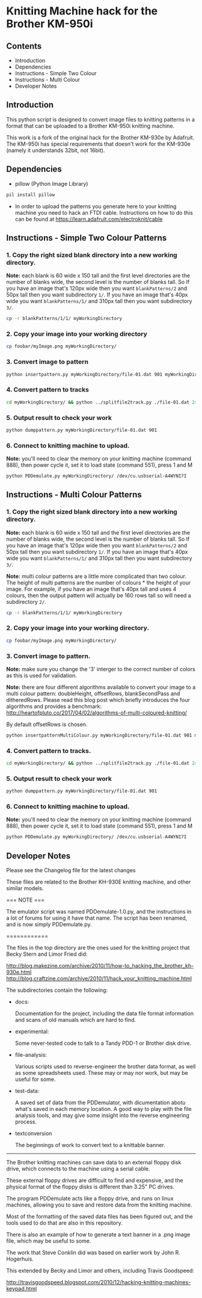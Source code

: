 # Knitting Machine hack for the Brother KM-950i

## Contents

- Introduction
- Dependencies
- Instructions - Simple Two Colour
- Instructions - Multi Colour
- Developer Notes



## Introduction

This python script is designed to convert image files to knitting patterns in a format that can be uploaded to a Brother KM-950i knitting machine.

This work is a fork of the original hack for the Brother KM-930e by Adafruit. The KM-950i has special requirements that doesn't work for the KM-930e (namely it understands 32bit, not 16bit).



## Dependencies

- pillow (Python Image Library)
```bash
pil install pillow
```
- In order to upload the patterns you generate here to your knitting machine you need to hack an FTDI cable. Instructions on how to do this can be found at https://learn.adafruit.com/electroknit/cable


## Instructions - Simple Two Colour Patterns

### 1. Copy the right sized blank directory into a new working directory.

**Note:** each blank is 60 wide x 150 tall and the first level directories are the number of blanks wide, the second level is the number of blanks tall. So If you have an image that's 120px wide then you want ```blankPatterns/2``` and 50px tall then you want subdirectory ```1/```. If you have an image that's 40px wide you want ```blankPatterns/1/``` and 310px tall then you want subdirectory ```3/```.

```bash
cp -r blankPatterns/1/1/ myWorkingDirectory
```

### 2. Copy your image into your working directory
```bash
cp foobar/myImage.png myWorkingDirectory/
```

### 3. Convert image to pattern
```bash
python insertpattern.py myWorkingDirectory/file-01.dat 901 myWorkingDirectory/myImage.png myWorkingDirectory/file-01.dat
```

### 4. Convert pattern to tracks
```bash
cd myWorkingDirectory/ && python ../splitfile2track.py ./file-01.dat 2>&1 && cd ../
```

### 5. Output result to check your work
```bash
python dumppattern.py myWorkingDirectory/file-01.dat 901
```

### 6. Connect to knitting machine to upload.

**Note:** you'll need to clear the memory on your knitting machine (command 888), then power cycle it, set it to load state (command 551), press 1 and M

```bash
python PDDemulate.py myWorkingDirectory/ /dev/cu.usbserial-A4WYNI7I
```



## Instructions - Multi Colour Patterns

### 1. Copy the right sized blank directory into a new working directory.

**Note:** each blank is 60 wide x 150 tall and the first level directories are the number of blanks wide, the second level is the number of blanks tall. So If you have an image that's 120px wide then you want ```blankPatterns/2``` and 50px tall then you want subdirectory ```1/```. If you have an image that's 40px wide you want ```blankPatterns/1/``` and 310px tall then you want subdirectory ```3/```.

**Note:** multi colour patterns are a little more complicated than two colour. The height of multi patterns are the number of colours * the height of your image. For example, if you have an image that's 40px tall and uses 4 colours, then the output pattern will actually be 160 rows tall so will need a subdirectory ```2/```.

```bash
cp -r blankPatterns/1/1/ myWorkingDirectory
```

### 2. Copy your image into your working directory.
```bash
cp foobar/myImage.png myWorkingDirectory/
```

### 3. Convert image to pattern.

**Note:** make sure you change the '3' interger to the correct number of colors as this is used for validation.

**Note:** there are four different algorithms available to convert your image to a multi colour pattern: doubleHeight, offsetRows, blankSecondPass and ditheredRows. Please read this blog post which briefly introduces the four algorithms and provides a benchmark: http://heartofpluto.co/2017/04/02/algorithms-of-multi-coloured-knitting/

By default offsetRows is chosen.

```bash
python insertpatternMultiColour.py myWorkingDirectory/file-01.dat 901 myWorkingDirectory/myImage.png 3 myWorkingDirectory/file-01.dat offsetRows
```

### 4. Convert pattern to tracks.
```bash
cd myWorkingDirectory/ && python ../splitfile2track.py ./file-01.dat 2>&1 && cd ../
```

### 5. Output result to check your work
```bash
python dumppattern.py myWorkingDirectory/file-01.dat 901
```

### 6. Connect to knitting machine to upload.

**Note:** you'll need to clear the memory on your knitting machine (command 888), then power cycle it, set it to load state (command 551), press 1 and M

```bash
python PDDemulate.py myWorkingDirectory/ /dev/cu.usbserial-A4WYNI7I
```


## Developer Notes

Please see the Changelog file for the latest changes

These files are related to the Brother KH-930E knitting machine, and other similar models.

=== NOTE ===

The emulator script was named PDDemulate-1.0.py, and the instructions in a lot of forums for using it have that name.
The script has been renamed, and is now simply PDDemulate.py.

============

The files in the top directory are the ones used for the knitting project that Becky Stern and Limor Fried did:

http://blog.makezine.com/archive/2010/11/how-to_hacking_the_brother_kh-930e.html
http://blog.craftzine.com/archive/2010/11/hack_your_knitting_machine.html

The subdirectories contain the following:

* docs:

  Documentation for the project, including the data file format information and
  scans of old manuals which are hard to find.

* experimental:

  Some never-tested code to talk to a Tandy PDD-1 or Brother disk drive.

* file-analysis:

  Various scripts used to reverse-engineer the brother data format, as well as some spreadsheets used.
  These may or may nor work, but may be useful for some.

* test-data:

  A saved set of data from the PDDemulator, with dicumentation abotu what's saved in each memory location.
  A good way to play with the file analysis tools, and may give some insight into the reverse engineering
  process.

* textconversion

  The beginnings of work to convert text to a knittable banner.

--------------------------

The Brother knitting machines can save data to an external floppy disk drive, which connects to the machine using a serial cable.

These external floppy drives are difficult to find and expensive, and the physical format of the floppy disks is different than 3.25" PC drives.

The program PDDemulate acts like a floppy drive, and runs on linux machines, allowing you to save and restore data from the knitting machine.

Most of the formatting of the saved data files has been figured out, and the tools used to do that are also in this repository.

There is also an example of how to generate a text banner in a .png image file, 
which may be useful to some.

The work that Steve Conklin did was based on earlier work by John R. Hogerhuis.

This extended by Becky and Limor and others, including Travis Goodspeed:

http://travisgoodspeed.blogspot.com/2010/12/hacking-knitting-machines-keypad.html

